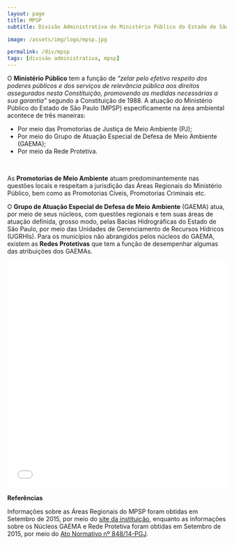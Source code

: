 ```yaml
---
layout: page
title: MPSP
subtitle: Divisão Administrativa do Ministério Público do Estado de São Paulo

image: /assets/img/logo/mpsp.jpg

permalink: /div/mpsp
tags: [divisão administrativa, mpsp]
---
```


O **Ministério Público** tem a função de _"zelar pelo efetivo respeito dos poderes públicos e dos serviços de relevância pública aos direitos assegurados nesta Constituição, promovendo as medidas necessárias a sua garantia"_ segundo a Constituição de 1988. A atuação do Ministério Público do Estado de São Paulo (MPSP) especificamente na área ambiental acontece de três maneiras:

- Por meio das Promotorias de Justiça de Meio Ambiente (PJ);
- Por meio do Grupo de Atuação Especial de Defesa de Meio Ambiente (GAEMA);
- Por meio da Rede Protetiva.

<br>

As **Promotorias de Meio Ambiente** atuam predominantemente nas questões locais e respeitam a jurisdição das Áreas Regionais do Ministério Público, bem como as Promotorias Cíveis, Promotorias Criminais etc.

O **Grupo de Atuação Especial de Defesa de Meio Ambiente** (GAEMA) atua, por meio de seus núcleos, com questões regionais e tem suas áreas de atuação definida, grosso modo, pelas Bacias Hidrográficas do Estado de São Paulo, por meio das Unidades de Gerenciamento de Recursos Hídricos (UGRHIs). Para os municípios não abrangidos pelos núcleos do GAEMA, existem as **Redes Protetivas** que tem a função de desempenhar algumas das atribuições dos GAEMAs.

<iframe width="100%" height="520" frameborder="0" src="../data/output/maps/mpsp_map.html" allowfullscreen webkitallowfullscreen mozallowfullscreen oallowfullscreen msallowfullscreen></iframe>

<br>

**Referências**

Informações sobre as Áreas Regionais do MPSP foram obtidas em Setembro de 2015, por meio do <a href="http://www.mpsp.mp.br/portal/page/portal/Promotorias_de_Justica/regioes_adm/relacoes_regionais" target="_blank">site da instituição</a>, enquanto as informações sobre os Núcleos GAEMA e Rede Protetiva foram obtidas em Setembro de 2015, por meio do <a title="Ato com Delimitações" href="http://biblioteca.mpsp.mp.br/PHL_IMG/Atos/848.pdf" target="_blank">Ato Normativo nº 848/14-PGJ</a>.
